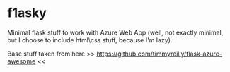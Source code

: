 # f1asky
Minimal flask stuff to work with Azure Web App (well, not exactly minimal, but I choose to include html\css stuff, because I'm lazy).

Base stuff taken from here >> https://github.com/timmyreilly/flask-azure-awesome <<
